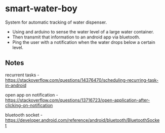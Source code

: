 # smart-water-boy
System for automatic tracking of water dispenser. 

- Using and arduino to sense the water level of a large water container.
- Then transmit that information to an android app via bluetooth.
- Ping the user with a notification when the water drops below a certain level.


## Notes

recurrent tasks - https://stackoverflow.com/questions/14376470/scheduling-recurring-task-in-android

open app on notification - https://stackoverflow.com/questions/13716723/open-application-after-clicking-on-notification

bluetooth socket - https://developer.android.com/reference/android/bluetooth/BluetoothSocket
